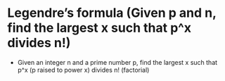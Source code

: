 # Legendre’s formula (Given p and n, find the largest x such that p^x divides n!)

* Given an integer n and a prime number p, find the largest x such that p^x (p raised to power x) divides n! (factorial)

